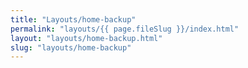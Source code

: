 ```yaml
---
title: "Layouts/home-backup"
permalink: "layouts/{{ page.fileSlug }}/index.html"
layout: "layouts/home-backup.html"
slug: "layouts/home-backup"
---
```

